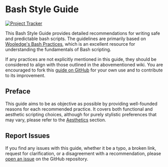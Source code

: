 # Bash Style Guide

[![Project Tracker](https://img.shields.io/badge/repo%20status-Project%20Tracker-lightgrey)](https://wiki.hthompson.dev/en/project-tracker)

This Bash Style Guide provides detailed recommendations for writing safe and predictable bash scripts. The guidelines are primarily based on [Wooledge's Bash Practices](http://mywiki.wooledge.org/BashGuide/Practices), which is an excellent resource for understanding the fundamentals of Bash scripting.

If any practices are not explicitly mentioned in this guide, they should be considered to align with those outlined in the abovementioned wiki. You are encouraged to fork this [guide on GitHub](https://github.com/StrangeRanger/bash-style-guide) for your own use and to contribute to its improvement.

## Preface

This guide aims to be as objective as possible by providing well-founded reasons for each recommended practice. It covers both functional and aesthetic scripting choices, although for purely stylistic preferences that may vary, please refer to the [Aesthetics](/content/aesthetics) section.

## Report Issues

If you find any issues with this guide, whether it be a typo, a broken link, request for clarification, or a disagreement with a recommendation, please [open an issue]() on the GitHub repository.
